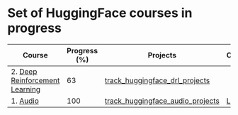 # Set of HuggingFace courses in progress


| Course | Progress (%) | Projects | Certificate | Year |
| --- | --- | --- | --- | --- |
| 2. [Deep Reinforcement Learning](https://huggingface.co/learn/deep-rl-course/unit0/introduction) | 63 | [track_huggingface_drl_projects](https://github.com/jaymanvirk/track_huggingface_drl_projects) |  |  |
| 1. [Audio](https://huggingface.co/learn/audio-course/chapter0/introduction) | 100 | [track_huggingface_audio_projects](https://github.com/jaymanvirk/track_huggingface_audio_projects) |[Link](https://cdn-uploads.huggingface.co/production/uploads/noauth/sKn5f5kQgxDvyaIvFs5VW.png) | 2024 |
